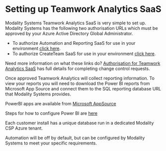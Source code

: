 # Setting up Teamwork Analytics SaaS

Modality Systems Teamwork Analytics SaaS is very simple to set up. Modality Systems has the following two authorisation URLs which must be approved by your Azure Active Directory Global Administrator. 

 - To authorize Automation and Reporting SaaS for use in your environment [click here](https://mod.qa/ReportConsent).
 - To authorize CreateTeam SaaS for use in your environment [click here](https://mod.qa/CreateTeamConsent).

Need more information on what these links do? [Authorisation for Teamwork Analytics SaaS](twa\SaaS\Authorisation.md) has full details for completing change control requests.

Once approved Teamwork Analytics will collect reporting information. To view your reports you will need to download the Power BI reports from Microsoft App Source and connect them to the SQL reporting database URL that Modality Systems provides.

PowerBI apps are available from [Microsoft AppSource](https://appsource.microsoft.com/en-gb/marketplace/apps?product=power-bi&search=modality%20systems)

Steps for how to configure Power BI are [here](/twa/PowerBIAppsAdminInstallGuide.md)

Each customer install has a unique database run in a dedicated Modality CSP Azure tenant.

Automation will be off by default, but can be configured by Modality Systems to meet your specific requirements.

